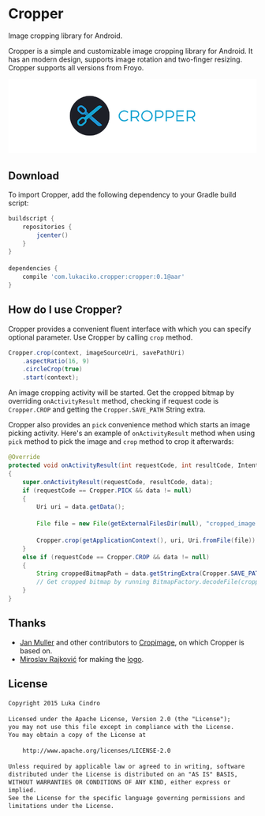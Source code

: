 # Cropper

Image cropping library for Android.

Cropper is a simple and customizable image cropping library for Android. It has an modern design, supports image rotation and two-finger resizing. Cropper supports all versions from Froyo.

![](logo.png)

## Download

To import Cropper, add the following dependency to your Gradle build script:

```groovy
buildscript {
    repositories {
        jcenter()
    }
}

dependencies {
    compile 'com.lukaciko.cropper:cropper:0.1@aar'
}
```

## How do I use Cropper?

Cropper provides a convenient fluent interface with which you can specify optional parameter. Use Cropper by calling `crop` method.

``` java
Cropper.crop(context, imageSourceUri, savePathUri)
    .aspectRatio(16, 9)
    .circleCrop(true)
    .start(context);
```

An image cropping activity will be started. Get the cropped bitmap by overriding `onActivityResult` method, checking if request code is `Cropper.CROP` and getting the `Cropper.SAVE_PATH` String extra.

Cropper also provides an `pick` convenience method which starts an image picking activity. Here's an example of `onActivityResult` method when using `pick` method to pick the image and `crop` method to crop it afterwards:

``` java
@Override
protected void onActivityResult(int requestCode, int resultCode, Intent data)
{
    super.onActivityResult(requestCode, resultCode, data);
    if (requestCode == Cropper.PICK && data != null)
    {
        Uri uri = data.getData();

        File file = new File(getExternalFilesDir(null), "cropped_image.png");

        Cropper.crop(getApplicationContext(), uri, Uri.fromFile(file)).start(this);
    }
    else if (requestCode == Cropper.CROP && data != null)
    {
        String croppedBitmapPath = data.getStringExtra(Cropper.SAVE_PATH);
        // Get cropped bitmap by running BitmapFactory.decodeFile(croppedBitmapPath);
    }
}
```

## Thanks

* [Jan Muller](https://github.com/biokys) and other contributors to [Cropimage](https://github.com/biokys/cropimage), on which Cropper is based on.
* [Miroslav Rajković](http://www.miroslav-rajkovic.com/) for making the [logo](logo.png).

## License

    Copyright 2015 Luka Cindro

    Licensed under the Apache License, Version 2.0 (the "License");
    you may not use this file except in compliance with the License.
    You may obtain a copy of the License at

        http://www.apache.org/licenses/LICENSE-2.0

    Unless required by applicable law or agreed to in writing, software
    distributed under the License is distributed on an "AS IS" BASIS,
    WITHOUT WARRANTIES OR CONDITIONS OF ANY KIND, either express or implied.
    See the License for the specific language governing permissions and
    limitations under the License.

